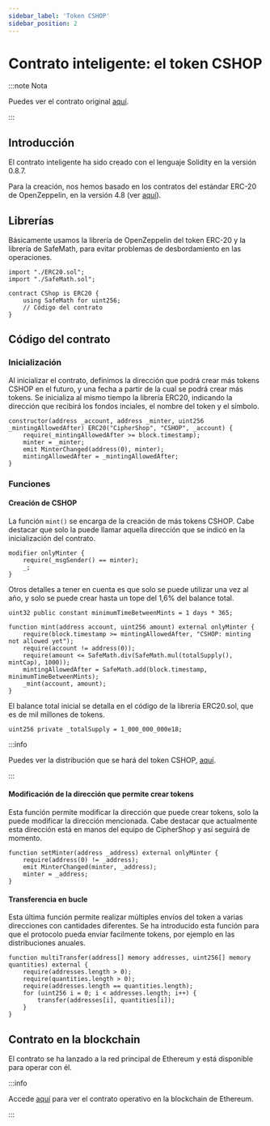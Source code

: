 ```yaml
---
sidebar_label: 'Token CSHOP'
sidebar_position: 2
---
```


# Contrato inteligente: el token CSHOP

:::note Nota

Puedes ver el contrato original [aquí](https://github.com/CipherShop/core/tree/master/contracts/CShop.sol).

:::

## Introducción

El contrato inteligente ha sido creado con el lenguaje Solidity en la versión 0.8.7.

Para la creación, nos hemos basado en los contratos del estándar ERC-20 de OpenZeppelin, en la versión 4.8 (ver [aquí](https://github.com/OpenZeppelin/openzeppelin-contracts/tree/release-v4.8/contracts/token/ERC20)).

## Librerías

Básicamente usamos la librería de OpenZeppelin del token ERC-20 y la librería de SafeMath, para evitar problemas de desbordamiento en las operaciones.

```
import "./ERC20.sol";
import "./SafeMath.sol";

contract CShop is ERC20 {
    using SafeMath for uint256;
    // Código del contrato
}
```

## Código del contrato

### Inicialización

Al inicializar el contrato, definimos la dirección que podrá crear más tokens CSHOP en el futuro, y una fecha a partir de la cual se podrá crear más tokens. Se inicializa al mismo tiempo la librería ERC20, indicando la dirección que recibirá los fondos inciales, el nombre del token y el símbolo.

```
constructor(address _account, address _minter, uint256 _mintingAllowedAfter) ERC20("CipherShop", "CSHOP", _account) {
    require(_mintingAllowedAfter >= block.timestamp);
    minter = _minter;
    emit MinterChanged(address(0), minter);
    mintingAllowedAfter = _mintingAllowedAfter;
}
```

### Funciones

#### Creación de CSHOP

La función `mint()` se encarga de la creación de más tokens CSHOP. Cabe destacar que solo la puede llamar aquella dirección que se indicó en la inicialización del contrato.

```
modifier onlyMinter {
    require(_msgSender() == minter);
    _;
}
```

Otros detalles a tener en cuenta es que solo se puede utilizar una vez al año, y solo se puede crear hasta un tope del 1,6% del balance total.

```
uint32 public constant minimumTimeBetweenMints = 1 days * 365;

function mint(address account, uint256 amount) external onlyMinter {
    require(block.timestamp >= mintingAllowedAfter, "CSHOP: minting not allowed yet");
    require(account != address(0));
    require(amount <= SafeMath.div(SafeMath.mul(totalSupply(), mintCap), 1000));
    mintingAllowedAfter = SafeMath.add(block.timestamp, minimumTimeBetweenMints);
    _mint(account, amount);
}
```

El balance total inicial se detalla en el código de la librería ERC20.sol, que es de mil millones de tokens.

```
uint256 private _totalSupply = 1_000_000_000e18;
```

:::info

Puedes ver la distribución que se hará del token CSHOP, [aquí](/docs/general/governance#distribution-of-cshop).

:::

#### Modificación de la dirección que permite crear tokens

Esta función permite modificar la dirección que puede crear tokens, solo la puede modificar la dirección mencionada. Cabe destacar que actualmente esta dirección está en manos del equipo de CipherShop y así seguirá de momento.

```
function setMinter(address _address) external onlyMinter {
    require(address(0) != _address);
    emit MinterChanged(minter, _address);
    minter = _address;
}
```

#### Transferencia en bucle

Esta última función permite realizar múltiples envíos del token a varias direcciones con cantidades diferentes. Se ha introducido esta función para que el protocolo pueda enviar facilmente tokens, por ejemplo en las distribuciones anuales.

```
function multiTransfer(address[] memory addresses, uint256[] memory quantities) external {
    require(addresses.length > 0);
    require(quantities.length > 0);
    require(addresses.length == quantities.length);
    for (uint256 i = 0; i < addresses.length; i++) {
        transfer(addresses[i], quantities[i]);
    }
}
```

## Contrato en la blockchain

El contrato se ha lanzado a la red principal de Ethereum y está disponible para operar con él.

:::info

Accede [aquí](https://etherscan.io/address/0x547b5362a0aa165cf98237c98cda5a4003f5ca9f#code) para ver el contrato operativo en la blockchain de Ethereum.

:::
